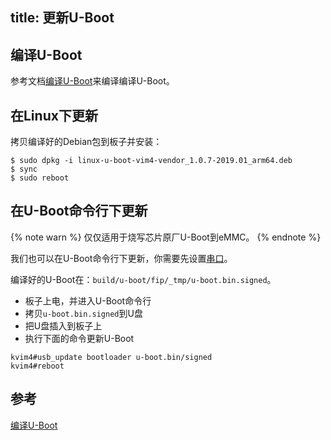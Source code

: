 title: 更新U-Boot
---

## 编译U-Boot

参考文档[编译U-Boot](BuildUboot.html)来编译编译U-Boot。

## 在Linux下更新

拷贝编译好的Debian包到板子并安装：

```
$ sudo dpkg -i linux-u-boot-vim4-vendor_1.0.7-2019.01_arm64.deb
$ sync
$ sudo reboot
```

## 在U-Boot命令行下更新

{% note warn %}
仅仅适用于烧写芯片原厂U-Boot到eMMC。
{% endnote %}

我们也可以在U-Boot命令行下更新，你需要先设置[串口](SetupSerialTool.html)。

编译好的U-Boot在：`build/u-boot/fip/_tmp/u-boot.bin.signed`。

* 板子上电，并进入U-Boot命令行
* 拷贝`u-boot.bin.signed`到U盘
* 把U盘插入到板子上
* 执行下面的命令更新U-Boot

```
kvim4#usb_update bootloader u-boot.bin/signed
kvim4#reboot
```
## 参考
[编译U-Boot](BuildUboot.html)
